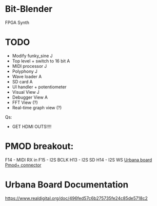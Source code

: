 # Bit-Blender
FPGA Synth


# TODO

- Modify funky_sine J
- Top level + switch to 16 bit A
- MIDI processor J
- Polyphony J
- Wave loader A
- SD card A
- UI handler + potentiometer
- Visual View J
- Debugger View A
- FFT View (?)
- Real-time graph view (?)



Qs:
- GET HDMI OUTS!!!!


# PMOD breakout:
F14 - MIDI RX in
F15 - I2S BCLK
H13 - I2S SD
H14 - I2S WS
[Urbana board Pmod+ connector](pmod.png)


# Urbana Board Documentation
https://www.realdigital.org/doc/496fed57c6b275735fe24c85de5718c2
